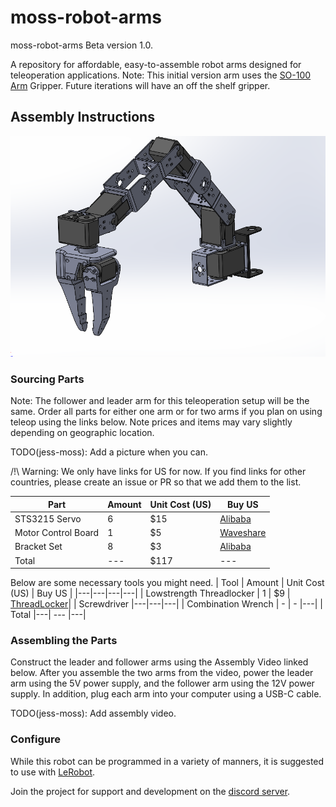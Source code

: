 # moss-robot-arms
moss-robot-arms Beta version 1.0.

A repository for affordable, easy-to-assemble robot arms designed for teleoperation applications. Note: This initial version arm uses the [SO-100 Arm](https://github.com/TheRobotStudio/SO-ARM100) Gripper. Future iterations will have an off the shelf gripper.

## Assembly Instructions
![Arm](./pictures/Render.png)


### Sourcing Parts
Note: The follower and leader arm for this teleoperation setup will be the same. Order all parts for either one arm or for two arms if you plan on using teleop using the links below. Note prices and items may vary slightly depending on geographic location.


TODO(jess-moss): Add a picture when you can.

/!\ Warning: We only have links for US for now. If you find links for other countries, please create an issue or PR so that we add them to the list.

| Part | Amount | Unit Cost (US) | Buy US |
|---|---|---|---|
| STS3215 Servo | 6 | $15 | [Alibaba](https://www.alibaba.com/product-detail/6PCS-12V-30KG-STS3215-High-Torque_1601216757543.html?) |
| Motor Control Board | 1 | $5 | [Waveshare](https://www.waveshare.com/bus-servo-adapter-a.htm) |
| Bracket Set | 8 | $3 | [Alibaba](https://www.alibaba.com/product-detail/STS3215-Metal-brackets-for-FEETECH-7_1600836829515.html) |
| Total |---| $117 |---|


Below are some necessary tools you might need.
| Tool | Amount | Unit Cost (US) | Buy US |
|---|---|---|---|
| Lowstrength Threadlocker | 1 | $9 | [ThreadLocker](https://www.amazon.com/Loctite-Threadlocker-Automotive-High-Temperature-Non-Corrosive/dp/B0002KKTT0/)|
| Screwdriver |---|---|---|
| Combination Wrench | - | - |---|
| Total |---| --- |---|

### Assembling the Parts
Construct the leader and follower arms using the Assembly Video linked below. After you assemble the two arms from the video, power the leader arm using the 5V power supply, and the follower arm using the 12V power supply. In addition, plug each arm into your computer using a USB-C cable.

TODO(jess-moss): Add assembly video.

### Configure
While this robot can be programmed in a variety of manners, it is suggested to use with [LeRobot](https://github.com/huggingface/lerobot/blob/main/examples/7_get_started_with_real_robot.md).


Join the project for support and development on the [discord server](https://discord.gg/ggrqhPTsMe).